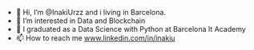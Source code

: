 - 👋 Hi, I’m @InakiUrzz and i living in Barcelona.
- 👀 I’m interested in Data and Blockchain
- 🌱 I graduated as a Data Science with Python at Barcelona It Academy
- 📫 How to reach me www.linkedin.com/in/inakiu

